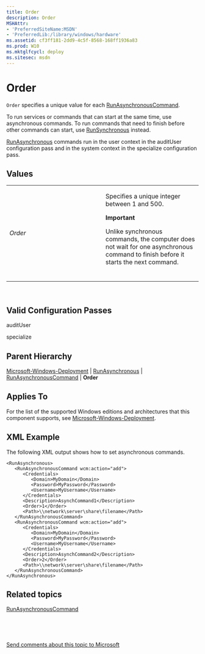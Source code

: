 ```yaml
---
title: Order
description: Order
MSHAttr:
- 'PreferredSiteName:MSDN'
- 'PreferredLib:/library/windows/hardware'
ms.assetid: cf3ff181-2dd9-4c5f-8568-168ff1936a83
ms.prod: W10
ms.mktglfcycl: deploy
ms.sitesec: msdn
---
```


# Order


`Order` specifies a unique value for each [RunAsynchronousCommand](microsoft-windows-deployment-runasynchronous-runasynchronouscommand.md).

To run services or commands that can start at the same time, use asynchronous commands. To run commands that need to finish before other commands can start, use [RunSynchronous](microsoft-windows-deployment-runsynchronous.md) instead.

[RunAsynchronous](microsoft-windows-deployment-runasynchronous.md) commands run in the user context in the auditUser configuration pass and in the system context in the specialize configuration pass.

## Values


<table>
<colgroup>
<col width="50%" />
<col width="50%" />
</colgroup>
<tbody>
<tr class="odd">
<td><p><em>Order</em></p></td>
<td><p>Specifies a unique integer between 1 and 500.</p>
<div class="alert">
<strong>Important</strong>  
<p>Unlike synchronous commands, the computer does not wait for one asynchronous command to finish before it starts the next command.</p>
</div>
<div>
 
</div></td>
</tr>
</tbody>
</table>

 

## Valid Configuration Passes


auditUser

specialize

## Parent Hierarchy


[Microsoft-Windows-Deployment](microsoft-windows-deployment.md) | [RunAsynchronous](microsoft-windows-deployment-runasynchronous.md) | [RunAsynchronousCommand](microsoft-windows-deployment-runasynchronous-runasynchronouscommand.md) | **Order**

## Applies To


For the list of the supported Windows editions and architectures that this component supports, see [Microsoft-Windows-Deployment](microsoft-windows-deployment.md).

## XML Example


The following XML output shows how to set asynchronous commands.

``` syntax
<RunAsynchronous>
   <RunAsynchronousCommand wcm:action="add">
      <Credentials>
         <Domain>MyDomain</Domain>
         <Password>MyPassword</Password>
         <Username>MyUsername</Username>
      </Credentials>
      <Description>AsynchCommand1</Description>
      <Order>1</Order>
      <Path>\\network\server\share\filename</Path>
   </RunAsynchronousCommand>
   <RunAsynchronousCommand wcm:action="add">
      <Credentials>
         <Domain>MyDomain</Domain>
         <Password>MyPassword</Password>
         <Username>MyUsername</Username>
      </Credentials>
      <Description>AsynchCommand2</Description>
      <Order>2</Order>
      <Path>\\network\server\share\filename</Path>
   </RunAsynchronousCommand>
</RunAsynchronous>
```

## Related topics


[RunAsynchronousCommand](microsoft-windows-deployment-runasynchronou-runasynchronouscommand.md)

 

 

[Send comments about this topic to Microsoft](mailto:wsddocfb@microsoft.com?subject=Documentation%20feedback%20%5Bp_unattend\p_unattend%5D:%20Order%20%20RELEASE:%20%2810/3/2016%29&body=%0A%0APRIVACY%20STATEMENT%0A%0AWe%20use%20your%20feedback%20to%20improve%20the%20documentation.%20We%20don't%20use%20your%20email%20address%20for%20any%20other%20purpose,%20and%20we'll%20remove%20your%20email%20address%20from%20our%20system%20after%20the%20issue%20that%20you're%20reporting%20is%20fixed.%20While%20we're%20working%20to%20fix%20this%20issue,%20we%20might%20send%20you%20an%20email%20message%20to%20ask%20for%20more%20info.%20Later,%20we%20might%20also%20send%20you%20an%20email%20message%20to%20let%20you%20know%20that%20we've%20addressed%20your%20feedback.%0A%0AFor%20more%20info%20about%20Microsoft's%20privacy%20policy,%20see%20http://privacy.microsoft.com/default.aspx. "Send comments about this topic to Microsoft")





